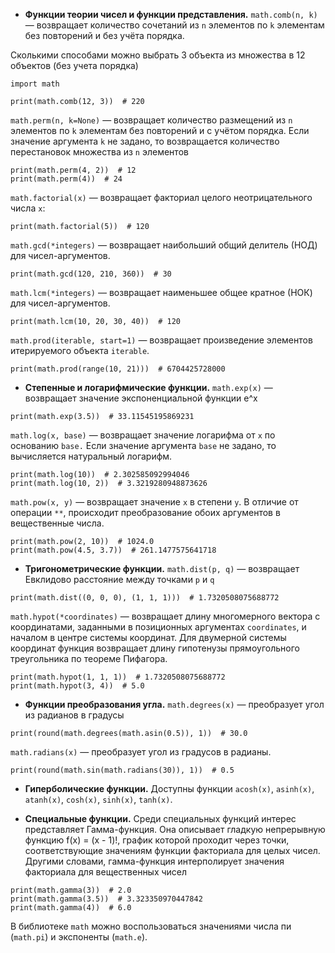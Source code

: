 - **Функции теории чисел и функции представления.**
`math.comb(n, k)` — возвращает количество сочетаний из `n` элементов по `k` элементам без повторений и без учёта порядка.

Сколькими способами можно выбрать 3 объекта из множества в 12 объектов (без учета порядка)
```
import math

print(math.comb(12, 3))  # 220
```

`math.perm(n, k=None)` — возвращает количество размещений из `n` элементов по `k` элементам без повторений и с учётом порядка. Если значение аргумента `k` не задано, то возвращается количество перестановок множества из `n` элементов
```
print(math.perm(4, 2))  # 12
print(math.perm(4))  # 24
```

`math.factorial(x)` — возвращает факториал целого неотрицательного числа `x`:
```
print(math.factorial(5))  # 120
```

`math.gcd(*integers)` — возвращает наибольший общий делитель (НОД) для чисел-аргументов.
```
print(math.gcd(120, 210, 360))  # 30
```

`math.lcm(*integers)` — возвращает наименьшее общее кратное (НОК) для чисел-аргументов.
```
print(math.lcm(10, 20, 30, 40))  # 120
```

`math.prod(iterable, start=1)` — возвращает произведение элементов итерируемого объекта `iterable`.
```
print(math.prod(range(10, 21)))  # 6704425728000
```

- **Степенные и логарифмические функции.**
`math.exp(x)` — возвращает значение экспоненциальной функции e^x
```
print(math.exp(3.5))  # 33.11545195869231
```

`math.log(x, base)` — возвращает значение логарифма от `x` по основанию `base.` Если значение аргумента `base` не задано, то вычисляется натуральный логарифм.
```
print(math.log(10))  # 2.302585092994046
print(math.log(10, 2))  # 3.3219280948873626
```

`math.pow(x, y)` — возвращает значение `x` в степени `y`. В отличие от операции `**`, происходит преобразование обоих аргументов в вещественные числа.
```
print(math.pow(2, 10))  # 1024.0
print(math.pow(4.5, 3.7))  # 261.1477575641718
```

- **Тригонометрические функции.**
`math.dist(p, q)` — возвращает Евклидово расстояние между точками `p` и `q`
```
print(math.dist((0, 0, 0), (1, 1, 1)))  # 1.7320508075688772
```

`math.hypot(*coordinates)` — возвращает длину многомерного вектора с координатами, заданными в позиционных аргументах `coordinates`, и началом в центре системы координат. Для двумерной системы координат функция возвращает длину гипотенузы прямоугольного треугольника по теореме Пифагора.
```
print(math.hypot(1, 1, 1))  # 1.7320508075688772
print(math.hypot(3, 4))  # 5.0
```

 - **Функции преобразования угла.**
 `math.degrees(x)` — преобразует угол из радианов в градусы
 ```
print(round(math.degrees(math.asin(0.5)), 1))  # 30.0
```

 `math.radians(x)` — преобразует угол из градусов в радианы.
```
print(round(math.sin(math.radians(30)), 1))  # 0.5
```
- **Гиперболические функции.** 
Доступны функции `acosh(x)`, `asinh(x)`, `atanh(x)`, `cosh(x)`, `sinh(x)`, `tanh(x)`.

- **Специальные функции.**
Среди специальных функций интерес представляет Гамма-функция. Она описывает гладкую непрерывную функцию f(x) = (x - 1)!, график которой проходит через точки, соответствующие значениям функции факториала для целых чисел. Другими словами, гамма-функция интерполирует значения факториала для вещественных чисел
```
print(math.gamma(3))  # 2.0
print(math.gamma(3.5))  # 3.323350970447842
print(math.gamma(4))  # 6.0
```

В библиотеке `math` можно воспользоваться значениями числа пи (`math.pi`) и экспоненты (`math.e`).

